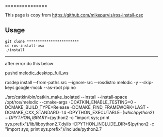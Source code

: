 ===============

This page is copy from https://github.com/mikepurvis/ros-install-osx

Usage
-----

```shell
git clone ************************
cd ros-install-osx
./install
```



*****************************************************************************************************
after error do this below

pushd melodic_desktop_full_ws

rosdep install --from-paths src --ignore-src --rosdistro melodic -y --skip-keys google-mock --as-root pip:no

./src/catkin/bin/catkin_make_isolated --install --install-space /opt/ros/melodic --cmake-args -DCATKIN_ENABLE_TESTING=0 -DCMAKE_BUILD_TYPE=Release -DCMAKE_FIND_FRAMEWORK=LAST -DCMAKE_CXX_STANDARD=14 -DPYTHON_EXECUTABLE=$(which python2) -DPYTHON_LIBRARY=$(python2 -c "import sys; print sys.prefix")/lib/libpython2.7.dylib -DPYTHON_INCLUDE_DIR=$(python2 -c "import sys; print sys.prefix")/include/python2.7

